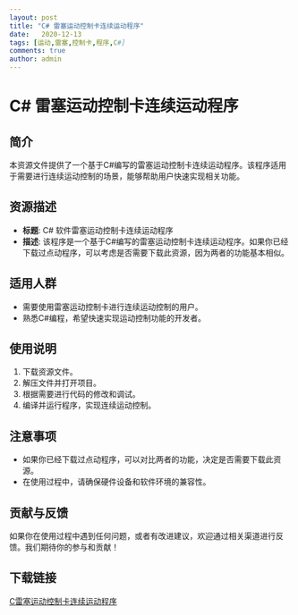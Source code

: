 ```yaml
---
layout: post
title: "C# 雷塞运动控制卡连续运动程序"
date:   2020-12-13
tags: [运动,雷塞,控制卡,程序,C#]
comments: true
author: admin
---
```

# C# 雷塞运动控制卡连续运动程序

## 简介

本资源文件提供了一个基于C#编写的雷塞运动控制卡连续运动程序。该程序适用于需要进行连续运动控制的场景，能够帮助用户快速实现相关功能。

## 资源描述

- **标题**: C# 软件雷塞运动控制卡连续运动程序
- **描述**: 该程序是一个基于C#编写的雷塞运动控制卡连续运动程序。如果你已经下载过点动程序，可以考虑是否需要下载此资源，因为两者的功能基本相似。

## 适用人群

- 需要使用雷塞运动控制卡进行连续运动控制的用户。
- 熟悉C#编程，希望快速实现运动控制功能的开发者。

## 使用说明

1. 下载资源文件。
2. 解压文件并打开项目。
3. 根据需要进行代码的修改和调试。
4. 编译并运行程序，实现连续运动控制。

## 注意事项

- 如果你已经下载过点动程序，可以对比两者的功能，决定是否需要下载此资源。
- 在使用过程中，请确保硬件设备和软件环境的兼容性。

## 贡献与反馈

如果你在使用过程中遇到任何问题，或者有改进建议，欢迎通过相关渠道进行反馈。我们期待你的参与和贡献！

## 下载链接

[C雷塞运动控制卡连续运动程序](https://pan.quark.cn/s/ca1fc86da868)